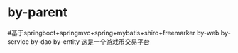 # by-parent
#基于springboot+springmvc+spring+mybatis+shiro+freemarker
by-web
by-service
by-dao
by-entity
这是一个游戏币交易平台
